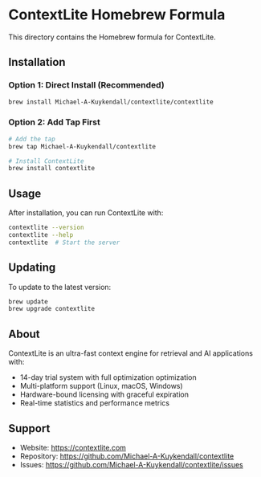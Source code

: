 # ContextLite Homebrew Formula

This directory contains the Homebrew formula for ContextLite.

## Installation

### Option 1: Direct Install (Recommended)
```bash
brew install Michael-A-Kuykendall/contextlite/contextlite
```

### Option 2: Add Tap First
```bash
# Add the tap
brew tap Michael-A-Kuykendall/contextlite

# Install ContextLite
brew install contextlite
```

## Usage

After installation, you can run ContextLite with:
```bash
contextlite --version
contextlite --help
contextlite  # Start the server
```

## Updating

To update to the latest version:
```bash
brew update
brew upgrade contextlite
```

## About

ContextLite is an ultra-fast context engine for retrieval and AI applications with:
- 14-day trial system with full optimization optimization
- Multi-platform support (Linux, macOS, Windows)  
- Hardware-bound licensing with graceful expiration
- Real-time statistics and performance metrics

## Support

- Website: https://contextlite.com
- Repository: https://github.com/Michael-A-Kuykendall/contextlite
- Issues: https://github.com/Michael-A-Kuykendall/contextlite/issues
